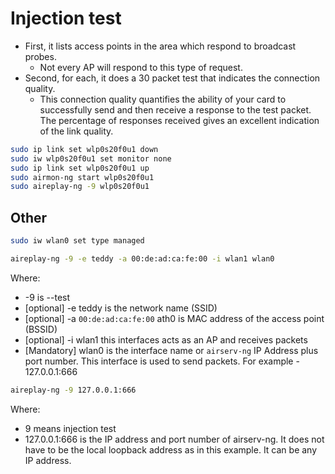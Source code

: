 # Injection test

- First, it lists access points in the area which respond to broadcast probes.
  - Not every AP will respond to this type of request.
- Second, for each, it does a 30 packet test that indicates the connection quality.
  - This connection quality quantifies the ability of your card to successfully send and then receive a response to the test packet. The percentage of responses received gives an excellent indication of the link quality.

```bash
sudo ip link set wlp0s20f0u1 down
sudo iw wlp0s20f0u1 set monitor none
sudo ip link set wlp0s20f0u1 up
sudo airmon-ng start wlp0s20f0u1
sudo aireplay-ng -9 wlp0s20f0u1
```

## Other

```bash
sudo iw wlan0 set type managed
```
```bash
aireplay-ng -9 -e teddy -a 00:de:ad:ca:fe:00 -i wlan1 wlan0
```
Where:
- -9 is --test
- [optional] -e teddy is the network name (SSID)
- [optional] -a ```00:de:ad:ca:fe:00``` ath0 is MAC address of the access point (BSSID)
- [optional] -i wlan1 this interfaces acts as an AP and receives packets
- [Mandatory] wlan0 is the interface name or ```airserv-ng``` IP Address plus port number. This interface is used to send packets. For example - 127.0.0.1:666

```bash
aireplay-ng -9 127.0.0.1:666
```
Where:
- 9 means injection test
- 127.0.0.1:666 is the IP address and port number of airserv-ng. It does not have to be the local loopback address as in this example. It can be any IP address.
